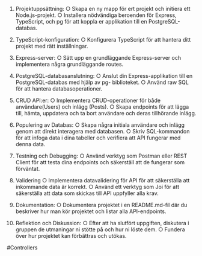 1. Projektuppsättning:
   ○ Skapa en ny mapp för ert projekt och initiera ett Node.js-projekt.
   ○ Installera nödvändiga beroenden för Express, TypeScript, och pg för att koppla
   er applikation till en PostgreSQL-databas.

2. TypeScript-konfiguration:
   ○ Konfigurera TypeScript för att hantera ditt projekt med rätt inställningar.

3. Express-server:
   ○ Sätt upp en grundläggande Express-server och implementera några
   grundläggande routes.

4. PostgreSQL-databasanslutning:
   ○ Anslut din Express-applikation till en PostgreSQL-databas med hjälp av pg-
   biblioteket.
   ○ Använd raw SQL för att hantera databasoperationer.

5. CRUD API:er:
   ○ Implementera CRUD-operationer för både användare(Users) och inlägg (Posts).
   ○ Skapa endpoints för att lägga till, hämta, uppdatera och ta bort användare och
   deras tillhörande inlägg.

6. Populering av Databas:
   ○ Skapa några initiala användare och inlägg genom att direkt interagera med
   databasen.
   ○ Skriv SQL-kommandon för att infoga data i dina tabeller och verifiera att API
   fungerar med denna data.

7. Testning och Debugging:
   ○ Använd verktyg som Postman eller REST Client för att testa dina endpoints och
   säkerställ att de fungerar som förväntat.

8. Validering
   ○ Implementera datavalidering för API
   för att säkerställa att inkommande data är korrekt.
   ○ Använd ett verktyg som Joi för att säkerställa att data som skickas till API
   uppfyller alla krav.

9. Dokumentation:
   ○ Dokumentera projektet i en README.md-fil där du beskriver hur man kör
   projektet och listar alla API-endpoints.

10. Reflektion och Diskussion:
    ○ Efter att ha slutfört uppgiften, diskutera i gruppen de utmaningar ni stötte på och
    hur ni löste dem.
    ○ Fundera över hur projektet kan förbättras och utökas.

#Controllers
